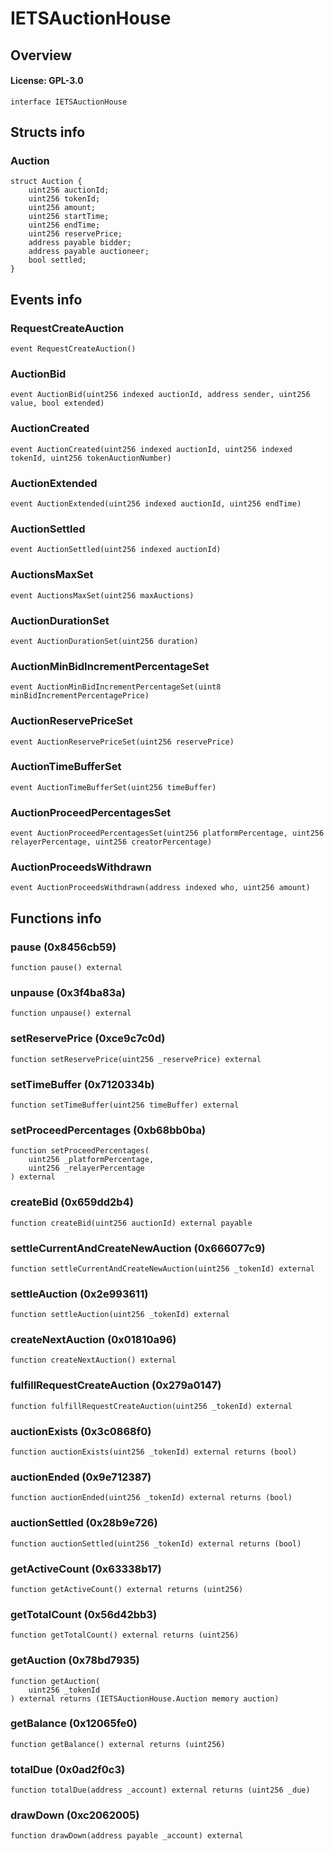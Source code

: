 # IETSAuctionHouse

## Overview

#### License: GPL-3.0

```solidity
interface IETSAuctionHouse
```


## Structs info

### Auction

```solidity
struct Auction {
	uint256 auctionId;
	uint256 tokenId;
	uint256 amount;
	uint256 startTime;
	uint256 endTime;
	uint256 reservePrice;
	address payable bidder;
	address payable auctioneer;
	bool settled;
}
```


## Events info

### RequestCreateAuction

```solidity
event RequestCreateAuction()
```


### AuctionBid

```solidity
event AuctionBid(uint256 indexed auctionId, address sender, uint256 value, bool extended)
```


### AuctionCreated

```solidity
event AuctionCreated(uint256 indexed auctionId, uint256 indexed tokenId, uint256 tokenAuctionNumber)
```


### AuctionExtended

```solidity
event AuctionExtended(uint256 indexed auctionId, uint256 endTime)
```


### AuctionSettled

```solidity
event AuctionSettled(uint256 indexed auctionId)
```


### AuctionsMaxSet

```solidity
event AuctionsMaxSet(uint256 maxAuctions)
```


### AuctionDurationSet

```solidity
event AuctionDurationSet(uint256 duration)
```


### AuctionMinBidIncrementPercentageSet

```solidity
event AuctionMinBidIncrementPercentageSet(uint8 minBidIncrementPercentagePrice)
```


### AuctionReservePriceSet

```solidity
event AuctionReservePriceSet(uint256 reservePrice)
```


### AuctionTimeBufferSet

```solidity
event AuctionTimeBufferSet(uint256 timeBuffer)
```


### AuctionProceedPercentagesSet

```solidity
event AuctionProceedPercentagesSet(uint256 platformPercentage, uint256 relayerPercentage, uint256 creatorPercentage)
```


### AuctionProceedsWithdrawn

```solidity
event AuctionProceedsWithdrawn(address indexed who, uint256 amount)
```


## Functions info

### pause (0x8456cb59)

```solidity
function pause() external
```


### unpause (0x3f4ba83a)

```solidity
function unpause() external
```


### setReservePrice (0xce9c7c0d)

```solidity
function setReservePrice(uint256 _reservePrice) external
```


### setTimeBuffer (0x7120334b)

```solidity
function setTimeBuffer(uint256 timeBuffer) external
```


### setProceedPercentages (0xb68bb0ba)

```solidity
function setProceedPercentages(
    uint256 _platformPercentage,
    uint256 _relayerPercentage
) external
```


### createBid (0x659dd2b4)

```solidity
function createBid(uint256 auctionId) external payable
```


### settleCurrentAndCreateNewAuction (0x666077c9)

```solidity
function settleCurrentAndCreateNewAuction(uint256 _tokenId) external
```


### settleAuction (0x2e993611)

```solidity
function settleAuction(uint256 _tokenId) external
```


### createNextAuction (0x01810a96)

```solidity
function createNextAuction() external
```


### fulfillRequestCreateAuction (0x279a0147)

```solidity
function fulfillRequestCreateAuction(uint256 _tokenId) external
```


### auctionExists (0x3c0868f0)

```solidity
function auctionExists(uint256 _tokenId) external returns (bool)
```


### auctionEnded (0x9e712387)

```solidity
function auctionEnded(uint256 _tokenId) external returns (bool)
```


### auctionSettled (0x28b9e726)

```solidity
function auctionSettled(uint256 _tokenId) external returns (bool)
```


### getActiveCount (0x63338b17)

```solidity
function getActiveCount() external returns (uint256)
```


### getTotalCount (0x56d42bb3)

```solidity
function getTotalCount() external returns (uint256)
```


### getAuction (0x78bd7935)

```solidity
function getAuction(
    uint256 _tokenId
) external returns (IETSAuctionHouse.Auction memory auction)
```


### getBalance (0x12065fe0)

```solidity
function getBalance() external returns (uint256)
```


### totalDue (0x0ad2f0c3)

```solidity
function totalDue(address _account) external returns (uint256 _due)
```


### drawDown (0xc2062005)

```solidity
function drawDown(address payable _account) external
```

